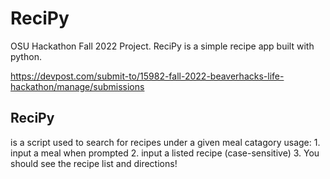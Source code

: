 # ReciPy
OSU Hackathon Fall 2022 Project. ReciPy is a simple recipe app built with python.

https://devpost.com/submit-to/15982-fall-2022-beaverhacks-life-hackathon/manage/submissions


## ReciPy
is a script used to search for recipes under a given meal catagory
usage: 1. input a meal when prompted
2. input a listed recipe (case-sensitive)
3. You should see the recipe list and directions!
